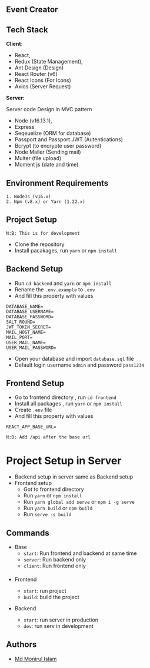 ## Event Creator

## Tech Stack

**Client:**

- React,
- Redux (State Management),
- Ant Design (Design)
- React Router (v6)
- React Icons (For Icons)
- Axios (Server Request)

**Server:**

Server code Design in MVC pattern

- Node (v16.13.1),
- Express
- Seqeuelize (ORM for database)
- Passport and Passport JWT (Autentications)
- Bcrypt (to encrypte user password)
- Node Mailer (Sending mail)
- Multer (file upload)
- Moment js (date and time)

## Environment Requirements

```
1. NodeJs (v16.x)
2. Npm (v8.x) or Yarn (1.22.x)

```

## Project Setup

`N:B: This is for development`

- Clone the repository
- Install pacakages, run `yarn` or `npm install`

## Backend Setup

- Run `cd backend` and `yarn` or `npm install`
- Rename the `.env.example` to `.env`
- And fill this property with values

```
DATABASE_NAME=
DATABASE_USERNAME=
DATABASE_PASSWORD=
SALT_ROUND=
JWT_TOKEN_SECRET=
MAIL_HOST_NAME=
MAIL_PORT=
USER_MAIL_NAME=
USER_MAIL_PASSWORD=
```

- Open your database and import `database.sql` file
- Default login username `admin` and password `pass1234`

## Frontend Setup

- Go to frontend directory , run `cd frontend`
- Install all packages , run `yarn` or `npm install`
- Create `.env` file
- And fill this property with values

```
REACT_APP_BASE_URL=
```

`N:B: Add /api after the base url `

# Project Setup in Server

- Backend setup in server same as Backend setup
- Frontend setup
  - Got to frontend directory
  - Run `yarn` or `npm install`
  - Run `yarn global add serve` or `npm i -g serve`
  - Run `yarn build` or `npm build`
  - Run `serve -s build`

## Commands

- Base
  - `start`: Run frontend and backend at same time
  - `server`: Run backend only
  - `client`: Run frontend only

####

- Frontend

  - `start`: run project
  - `build`: build the project

- Backend
  - `start`: run server in production
  - `dev`: run serv in development

## Authors

- [Md Monirul Islam](https://www.github.com/mdmonir027)
